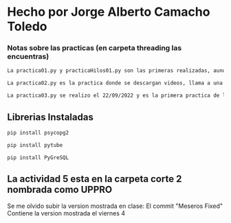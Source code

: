 # Hecho por Jorge Alberto Camacho Toledo
### Notas sobre las practicas (en carpeta threading las encuentras)
```bash
La practica01.py y practicaHilos01.py son las primeras realizadas, aunque practica01.py no ocupa hilos ya que es para comparar el funcionamiento de ambos.
```
```bash
La practica02.py es la practica donde se descargan videos, llama a una api y almacena en una database 
```

```bash
La practica03.py se realizo el 22/09/2022 y es la primera practica de los semaforos 
```
## Librerias Instaladas
```bash
pip install psycopg2
```

```bash
pip install pytube
```

```bash
pip install PyGreSQL
```


## La actividad 5 esta en la carpeta corte 2 nombrada como UPPRO
 Se me olvido subir la version mostrada en clase:
 El commit "Meseros Fixed" Contiene la version mostrada el viernes 4


 
